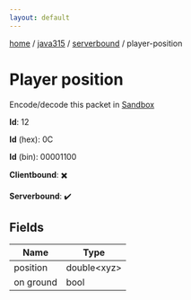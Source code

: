 ```yaml
---
layout: default
---
```


[home](/)  /  [java315](/protocol/java315)  /  [serverbound](/protocol/java315/serverbound)  /  player-position

# Player position

Encode/decode this packet in [Sandbox](../../../sandbox/java315#Serverbound.PlayerPosition)

**Id**: 12

**Id** (hex): 0C

**Id** (bin): 00001100

**Clientbound**: ✖️

**Serverbound**: ✔️

## Fields

Name | Type
---|---
position | double&lt;xyz&gt;
on ground | bool
